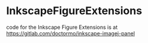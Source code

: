 # InkscapeFigureExtensions

code for the Inkscape Figure Extensions is at https://gitlab.com/doctormo/inkscape-imagej-panel
